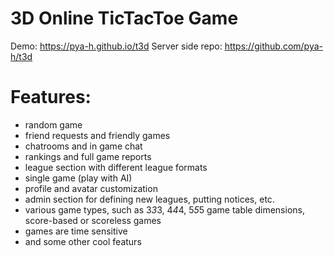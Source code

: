 # 3D Online TicTacToe Game
Demo: https://pya-h.github.io/t3d
Server side repo: https://github.com/pya-h/t3d

# Features:
* random game
* friend requests and friendly games
* chatrooms and in game chat
* rankings and full game reports
* league section with different league formats
* single game (play with AI)
* profile and avatar customization
* admin section for defining new leagues, putting notices, etc.
* various game types, such as 3*3*3, 4*4*4, 5*5*5 game table dimensions, score-based or scoreless games
* games are time sensitive
* and some other cool featurs
